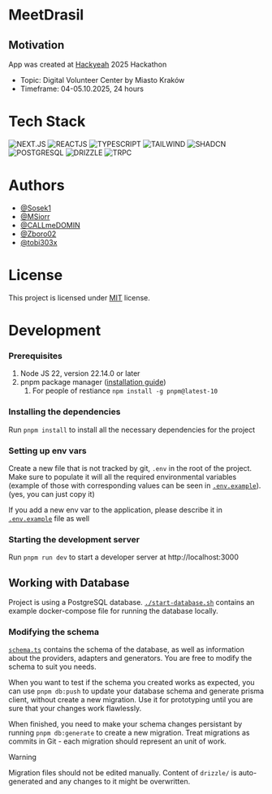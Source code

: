 # MeetDrasil

## Motivation

App was created at <a href="https://hackyeah.pl/" target="_blank">Hackyeah</a> 2025 Hackathon

- Topic: Digital Volunteer Center by Miasto Kraków
- Timeframe: 04-05.10.2025, 24 hours

# Tech Stack

<img alt="NEXT.JS" src="https://img.shields.io/badge/Next.js-000000.svg?style=for-the-badge&logo=nextdotjs&logoColor=white"/>
<img alt="REACTJS" src="https://img.shields.io/badge/React-61DAFB.svg?style=for-the-badge&logo=React&logoColor=black"/>
<img alt="TYPESCRIPT" src="https://img.shields.io/badge/TypeScript-3178C6.svg?style=for-the-badge&logo=TypeScript&logoColor=white"/>
<img alt="TAILWIND" src="https://img.shields.io/badge/Tailwind%20CSS-06B6D4.svg?style=for-the-badge&logo=Tailwind-CSS&logoColor=white"/>
<img alt="SHADCN" src="https://img.shields.io/badge/shadcn/ui-000000.svg?style=for-the-badge&logo=shadcn/ui&logoColor=white"/>
<img alt="POSTGRESQL" src="https://img.shields.io/badge/postgresql-4169e1?style=for-the-badge&logo=postgresql&logoColor=white"/>
<img alt="DRIZZLE" src="https://img.shields.io/badge/Drizzle-000?style=for-the-badge&logo=Drizzle&logoColor=white"/>
<img alt="TRPC" src="https://img.shields.io/badge/tRPC-2596BE?style=for-the-badge&logo=trpc&logoColor=white"/>

# Authors

- [@Sosek1](https://github.com/Sosek1)
- [@MSiorr](https://github.com/MSiorr)
- [@CALLmeDOMIN](https://github.com/CALLmeDOMIN)
- [@Zboro02](https://github.com/Zboro02)
- [@tobi303x](https://github.com/tobi303x)

# License

This project is licensed under [MIT](./LICENSE) license.

# Development

### Prerequisites

1. Node JS 22, version 22.14.0 or later
2. pnpm package manager ([installation guide](https://pnpm.io/installation))
   1. For people of restiance `npm install -g pnpm@latest-10`

### Installing the dependencies

Run `pnpm install` to install all the necessary dependencies for the project

### Setting up env vars

Create a new file that is not tracked by git, `.env` in the root of the project. Make sure to populate it will all the required environmental variables (example of those with corresponding values can be seen in [`.env.example`](./.env.example)). (yes, you can just copy it)

If you add a new env var to the application, please describe it in [`.env.example`](./.env.example) file as well

### Starting the development server

Run `pnpm run dev` to start a developer server at http://localhost:3000

## Working with Database

Project is using a PostgreSQL database. [`./start-database.sh`](./start-database.sh) contains an example docker-compose file for running the database locally.

### Modifying the schema

[`schema.ts`](./server/db/schema.ts) contains the schema of the database, as well as information about the providers, adapters and generators. You are free to modify the schema to suit you needs.

When you want to test if the schema you created works as expected, you can use `pnpm db:push` to update your database schema and generate prisma client, without create a new migration. Use it for prototyping until you are sure that your changes work flawlessly.

When finished, you need to make your schema changes persistant by running `pnpm db:generate` to create a new migration. Treat migrations as commits in Git - each migration should represent an unit of work.

> [!WARNING]
> Migration files should not be edited manually. Content of `drizzle/` is auto-generated and any changes to it might be overwritten.

